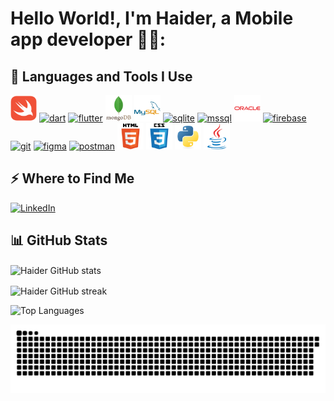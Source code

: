 
<h1>Hello World!, I'm Haider, a Mobile app developer 👋🏻:</h1>
<p></p>
<h2>🚀 Languages and Tools I Use</h2>
<p>
  <a href="#"><img src="https://raw.githubusercontent.com/devicons/devicon/master/icons/swift/swift-original.svg" alt="swift" width="42" height="42" /></a>
  <a href="#"><img src="https://www.vectorlogo.zone/logos/dartlang/dartlang-icon.svg" alt="dart" width="42" height="42" /></a>
  <a href="#"><img src="https://www.vectorlogo.zone/logos/flutterio/flutterio-icon.svg" alt="flutter" width="42" height="42" /></a>
  <a href="#"><img src="https://raw.githubusercontent.com/devicons/devicon/master/icons/mongodb/mongodb-original-wordmark.svg" alt="mongodb" width="42" height="42" /></a>
  <a href="#"><img src="https://raw.githubusercontent.com/devicons/devicon/master/icons/mysql/mysql-original-wordmark.svg" alt="mysql" width="42" height="42" /></a>
  <a href="#"><img src="https://www.vectorlogo.zone/logos/sqlite/sqlite-icon.svg" alt="sqlite" width="42" height="42" /></a>
  <a href="#"><img src="https://www.svgrepo.com/show/303229/microsoft-sql-server-logo.svg" alt="mssql" width="42" height="42" /></a>
  <a href="#"><img src="https://raw.githubusercontent.com/devicons/devicon/master/icons/oracle/oracle-original.svg" alt="oracle" width="42" height="42" /></a>
  <a href="#"><img src="https://www.vectorlogo.zone/logos/firebase/firebase-icon.svg" alt="firebase" width="42" height="42" /></a>
  <a href="#"><img src="https://www.vectorlogo.zone/logos/git-scm/git-scm-icon.svg" alt="git" width="42" height="42" /></a>
  <a href="#"><img src="https://www.vectorlogo.zone/logos/figma/figma-icon.svg" alt="figma" width="42" height="42" /></a>
  <a href="#"><img src="https://www.vectorlogo.zone/logos/getpostman/getpostman-icon.svg" alt="postman" width="42" height="42" /></a>
  <a href="#"><img src="https://raw.githubusercontent.com/devicons/devicon/master/icons/html5/html5-original-wordmark.svg" alt="html5" width="42" height="42" /></a>
  <a href="#"><img src="https://raw.githubusercontent.com/devicons/devicon/master/icons/css3/css3-original-wordmark.svg" alt="css3" width="42" height="42" /></a>
  <a href="#"><img src="https://raw.githubusercontent.com/devicons/devicon/master/icons/python/python-original.svg" alt="python" width="42" height="42" /></a>
  <a href="#"><img src="https://raw.githubusercontent.com/devicons/devicon/master/icons/java/java-original.svg" alt="java" width="42" height="42" /></a>
</p>

<h2>⚡️ Where to Find Me</h2>
<p>
  <a href="https://www.linkedin.com/in/haidermuhammad/" target="_blank">
    <img src="https://img.shields.io/badge/LinkedIn-0077B5?style=for-the-badge&logo=linkedin&logoColor=white" alt="LinkedIn" />
  </a>
</p>

<h2>📊 GitHub Stats</h2>

<p>
  <img align="center" src="https://github-readme-stats.vercel.app/api?username=HaiderMuhammad&show_icons=true&count_private=true&theme=react&hide_border=false" alt="Haider GitHub stats" />
</p>

<p>
  <img align="center" src="https://github-readme-streak-stats.herokuapp.com/?user=HaiderMuhammad&theme=react&hide_border=false" alt="Haider GitHub streak" />
</p>

<p>
  <img src="https://github-readme-stats.vercel.app/api/top-langs?username=HaiderMuhammad&show_icons=true&locale=en&layout=compact&theme=react&hide_border=false" alt="Top Languages" />
</p>


<picture>
  <source media="(prefers-color-scheme: dark)" srcset="https://raw.githubusercontent.com/HaiderMuhammad/HaiderMuhammad/output/github-snake-dark.svg" />
  <source media="(prefers-color-scheme: light)" srcset="https://raw.githubusercontent.com/HaiderMuhammad/HaiderMuhammad/output/github-snake.svg" />
  <img alt="github-snake" src="https://raw.githubusercontent.com/HaiderMuhammad/HaiderMuhammad/output/github-snake.svg" />
</picture>

